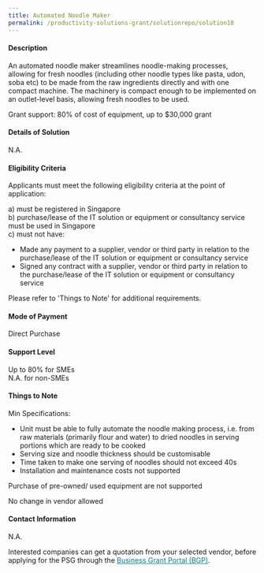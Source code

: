 ```yaml
---
title: Automated Noodle Maker
permalink: /productivity-solutions-grant/solutionrepo/solution18
---
```


#### Description

An automated noodle maker streamlines noodle-making processes, allowing for fresh noodles (including other noodle types like pasta, udon, soba etc) to be made from the raw ingredients directly and with one compact machine. The machinery is compact enough to be implemented on an outlet-level basis, allowing fresh noodles to be used. 

Grant support: 80% of cost of equipment, up to $30,000 grant

#### Details of Solution

N.A.

#### Eligibility Criteria

Applicants must meet the following eligibility criteria at the point of application:

a) must be registered in Singapore <br>
b) purchase/lease of the IT solution or equipment or consultancy service must be used in Singapore <br>
c) must not have:
- Made any payment to a supplier, vendor or third party in relation to the purchase/lease of the IT solution or equipment or consultancy service
- Signed any contract with a supplier, vendor or third party in relation to the purchase/lease of the IT solution or equipment or consultancy service

Please refer to 'Things to Note' for additional requirements.

#### Mode of Payment
Direct Purchase

#### Support Level
Up to 80% for SMEs <br>
N.A. for non-SMEs

#### Things to Note
Min Specifications: 
- Unit must be able to fully automate the noodle making process, i.e. from raw materials (primarily flour and water) to dried noodles in serving portions which are ready to be cooked
- Serving size and noodle thickness should be customisable
- Time taken to make one serving of noodles should not exceed 40s
- Installation and maintenance costs not supported

Purchase of pre-owned/ used equipment are not supported 

No change in vendor allowed

#### Contact Information
N.A.

Interested companies can get a quotation from your selected vendor, before applying for the PSG through the <a target='_blank' style='color:#037e8a' href='https://www.businessgrants.gov.sg/'>Business Grant Portal (BGP)</a>.
